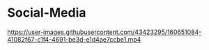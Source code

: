 # Social-Media

https://user-images.githubusercontent.com/43423295/160651084-41082f67-c1f4-4691-be3d-e1d4ae7ccbe1.mp4

